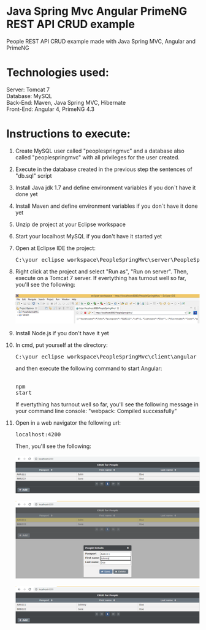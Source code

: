 # Java Spring Mvc Angular PrimeNG REST API CRUD example
People REST API CRUD example made with Java Spring MVC, Angular and PrimeNG

# Technologies used:

Server: Tomcat 7<br/>
Database: MySQL<br/>
Back-End: Maven, Java Spring MVC, Hibernate<br/>
Front-End: Angular 4, PrimeNG 4.3

# Instructions to execute:

1) Create MySQL user called "peoplespringmvc" and a database also called "peoplespringmvc" with all privileges for the user created.

2) Execute in the database created in the previous step the sentences of "db.sql" script

3) Install Java jdk 1.7 and define environment variables if you don´t have it done yet

4) Install Maven and define environment variables if you don´t have it done yet

5) Unzip de project at your Eclipse workspace

6) Start your localhost MySQL if you don't have it started yet

7) Open at Eclipse IDE the project: <pre>C:\your_eclipse_workspace\PeopleSpringMvc\server\PeopleSpringMvc</pre>

8) Right click at the project and select "Run as", "Run on server". Then, execute on a Tomcat 7 server. If evertything has turnout well so far, you'll see the following: 
<br/><br/>![1](https://github.com/FranciscoJoseMunoz/JavaSpringMvcAngularPrimeNg/blob/master/screens/1.png)


9) Install Node.js if you don't have it yet

10) In cmd, put yourself at the directory: <pre>C:\your_eclipse_workspace\PeopleSpringMvc\client\angular</pre> and then execute the following command to start Angular: <br/><br/><pre>npm start</pre> If evertything has turnout well so far, you'll see the following message in your command line console: "webpack: Compiled successfully"

11) Open in a web navigator the following url: <br/><pre>localhost:4200</pre>Then, you'll see the following: <br/><br/>![2](https://github.com/FranciscoJoseMunoz/JavaSpringMvcAngularPrimeNg/blob/master/screens/2.png) <br/><br/>![3](https://github.com/FranciscoJoseMunoz/JavaSpringMvcAngularPrimeNg/blob/master/screens/3.png) <br/><br/>![4](https://github.com/FranciscoJoseMunoz/JavaSpringMvcAngularPrimeNg/blob/master/screens/4.png)
